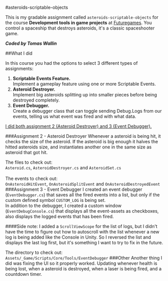 #asteroids-scriptable-objects

This is my gradable assignment called `asteroids-scriptable-objects` for the course **Development tools in game projects** at [Futuregames](http://futuregames.se/). You control a spaceship that destroys asteroids, it's a classic spaceshooter game. 

***Coded by Tomas Wallin***

##What I did

In this course you had the options to select 3 different types of assignments:
1. **Scriptable Events Feature.**\
Implement a gameplay feature using one or more Scriptable Events.
2. **Asteroid Destroyer.**\
      Implement big asteroids splitting up into smaller pieces before being destroyed completely.
3. **Event Debugger.**\
      Create a debugger class that can toggle sending Debug.Logs from our events, telling us what event was fired and with what data.

<ins>I did both assignment 2 (Asteroid Destroyer) and 3 (Event Debugger).</ins>

###Assignment 2 - Asteroid Destroyer
Whenever a asteroid is being hit, it checks the size of the asteroid. If the asteroid is big enough it halves the hitted asteroids size, and instantiates another one in the same size as asteroid that got hit.

The files to check out:\
`Asteroid.cs`, `AsteroidDestroyer.cs` and `AsteroidSet.cs`\
\
The events to check out:\
`OnAsteroidHitEvent`, `OnAsteroidSplitEvent` and `OnAsteroidDestroyedEvent`
###Assignment 3 - Event Debugger
I created an event debugger (`EventDebugger.cs`) that saves all the fired events into a list, but only if the custom defined symbol `CUSTOM_LOG` is being set.\
In addition to the debugger, I created a custom window (`EventDebugConsole.cs`) that displays all the event-assets as checkboxes, also displays the logged events that has been fired.

####Side note:
I added a `ScrollViewScope` for the list of logs, but I didn't have the time to figure out how to autoscroll with the list whenever a new log is being added like the Console in Unity. So I reversed the list and displays the last log first, but it's something I want to try to fix in the future.

The directory to check out:\
`Assets/_Game/Scripts/Core/Tools/EventDebugger`
###Other
Another thing I did was fixing the UI so it properly worked. Updating whenever health is being lost, when a asteroid is destroyed, when a laser is being fired, and a countdown timer. 